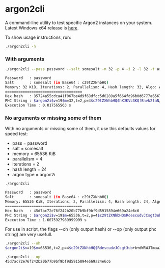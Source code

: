 # argon2cli
A command-line utility to test specific Argon2 instances on your system.  
Latest Windows x64 release is [here](https://github.com/Antidote1911/argon2cli/releases/latest).

To show usage instructions, run:
```bash
./argon2cli -h
```

### With arguments
```bash
./argon2cli --pass password --salt somesalt -m 32 -p 4 -i 2 -l 32 -t argon2i

Password   : password
Salt       : somesalt (in Base64 : c29tZXNhbHQ)
Memory: 32 KiB, Iterations: 2, Parallelism: 4, Hash length: 32, Algo: Argon2i)
===================================
Hex hash   : 85724a55cdca41f067be4d9f68dfcc5d0289a5f664fd96b0d6777a65672080ed
PHC String : $argon2i$v=19$m=32,t=2,p=4$c29tZXNhbHQ$hXJKVc3KQfBnvk2faN/MXQKJpfZk/Zaw1nd6ZWcggO0
Execution Time : 0.017565563 s
```

### No arguments or missing some of them
With no arguments or missing some of them, it use this defaults values for speed test:  
- pass = password  
- salt = somesalt
- memory = 65536 KiB
- parallelism = 4
- iterations = 2
- hash length = 24
- argon type = argon2i

```bash
./argon2cli

Password   : password
Salt       : somesalt (in Base64 : c29tZXNhbHQ)
Memory: 65536 KiB, Iterations: 2, Parallelism: 4, Hash length: 24, Algo: Argon2i)
===================================
Hex hash   : 45d7ac72e76f242b20b77b9bf9bf9d5915894e669a24e6c6
PHC String : $argon2i$v=19$m=65536,t=2,p=4$c29tZXNhbHQ$RdescudvJCsgt3ub+b+dWRWJTmaaJObG
Execution Time : 1.6075927989999999 s
```

For use in script, the flags --oh (only output hash) or --op (only output phc string) are very usefull.
```bash
./argon2cli --oh
$argon2i$v=19$m=65536,t=2,p=4$c29tZXNhbHQ$RdescudvJCsgt3ub+b+dWRWJTmaaJObG

./argon2cli --op
45d7ac72e76f242b20b77b9bf9bf9d5915894e669a24e6c6
```
